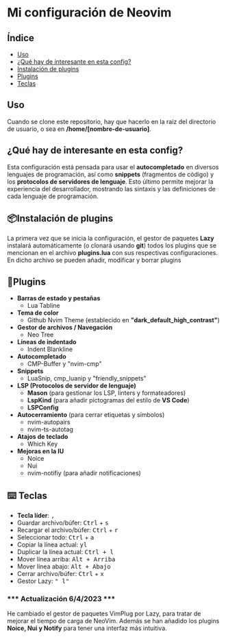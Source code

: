 # Mi configuración de Neovim

## Índice

+ [Uso](#uso)
+ [¿Qué hay de interesante en esta config?](#que-hay)
+ [Instalación de plugins](#instalacion-plugins)
+ [Plugins](#plugins)
+ [Teclas](#teclas)

## Uso <a name="uso"/>

Cuando se clone este repositorio, hay que hacerlo en la raíz del directorio de usuario, o sea en **/home/[nombre-de-usuario]**.

## ¿Qué hay de interesante en esta config? <a name="que-hay"/>

Esta configuración está pensada para usar el **autocompletado** en diversos lenguajes de programación, así como **snippets** (fragmentos de código) y los **protocolos de servidores de lenguaje**. Esto último permite mejorar la experiencia del desarrollador, mostrando las sintaxis y las definiciones de cada lenguaje de programación.

## 📦Instalación de plugins <a name="instalacion-plugins"/>

La primera vez que se inicia la configuración, el gestor de paquetes **Lazy** instalará automáticamente (o clonará usando **git**) todos los plugins que se mencionan en el archivo **plugins.lua** con sus respectivas configuraciones. En dicho archivo se pueden añadir, modificar y borrar plugins

## 🔌Plugins <a name="plugins"/>

+ **Barras de estado y pestañas**
  + Lua Tabline
+ **Tema de color**
  + Github Nvim Theme (establecido en **"dark_default_high_contrast"**)
+ **Gestor de archivos / Navegación**
  + Neo Tree
+ **Líneas de indentado**
  + Indent Blankline
+ **Autocompletado**
  + CMP-Buffer y "nvim-cmp"
+ **Snippets**
  + LuaSnip, cmp_luanip y "friendly_snippets"
+ **LSP (Protocolos de servidor de lenguaje)**
  + **Mason** (para gestionar los LSP, linters y formateadores)
  + **LspKind** (para añadir pictogramas del estilo de **VS Code**)
  + **LSPConfig**
+ **Autocerramiento** (para cerrar etiquetas y símbolos)
  + nvim-autopairs
  + nvim-ts-autotag
+ **Atajos de teclado**
  + Which Key
+ **Mejoras en la IU**
  + Noice
  + Nui
  + nvim-notifiy (para añadir notificaciones)

## ⌨️ Teclas <a name="teclas"/>

+ **Tecla líder**: <kbd>,</kbd>
+ Guardar archivo/búfer: <kbd>Ctrl</kbd> + <kbd>s</kbd>
+ Recargar el archivo/búfer: <kbd>Ctrl</kbd> + <kbd>r</kbd>
+ Seleccionar todo: <kbd>Ctrl</kbd> + <kbd>a</kbd>
+ Copiar la línea actual: <kbd>yl</kbd>
+ Duplicar la línea actual: <kbd>Ctrl + l</kbd>
+ Mover línea arriba: <kbd>Alt + Arriba</kbd>
+ Mover línea abajo: <kbd>Alt + Abajo</kbd>
+ Cerrar archivo/búfer: <kbd>Ctrl</kbd> + <kbd>x</kbd>
+ Gestor Lazy: <kbd>"<Leader> l"</kbd>

### *** Actualización 6/4/2023 ***

He cambiado el gestor de paquetes VimPlug por Lazy, para tratar de mejorar el tiempo de carga de NeoVim. Además se han añadido los plugins **Noice, Nui y Notify** para tener una interfaz más intuitiva.
